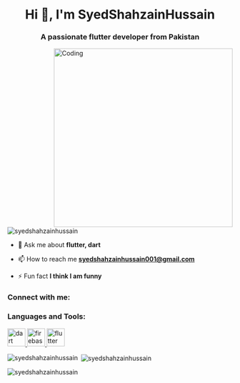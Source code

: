 <h1 align="center">Hi 👋, I'm SyedShahzainHussain</h1>
<h3 align="center">A passionate flutter developer from Pakistan</h3>
<img align="right" alt="Coding" width="400" src="https://cdn.dribbble.com/users/1162077/screenshots/3848914/programmer.gif"/>
<p align="left"> <img src="https://komarev.com/ghpvc/?username=syedshahzainhussain&label=Profile%20views&color=0e75b6&style=flat" alt="syedshahzainhussain" /> </p>

- 💬 Ask me about **flutter, dart**

- 📫 How to reach me **syedshahzainhussain001@gmail.com**

- ⚡ Fun fact **I think I am funny**

<h3 align="left">Connect with me:</h3>
<p align="left">
</p>

<h3 align="left">Languages and Tools:</h3>
<p align="left"> <a href="https://dart.dev" target="_blank" rel="noreferrer"> <img src="https://www.vectorlogo.zone/logos/dartlang/dartlang-icon.svg" alt="dart" width="40" height="40"/> </a> <a href="https://firebase.google.com/" target="_blank" rel="noreferrer"> <img src="https://www.vectorlogo.zone/logos/firebase/firebase-icon.svg" alt="firebase" width="40" height="40"/> </a> <a href="https://flutter.dev" target="_blank" rel="noreferrer"> <img src="https://www.vectorlogo.zone/logos/flutterio/flutterio-icon.svg" alt="flutter" width="40" height="40"/> </a> </p>

<p><img align="left" src="https://github-readme-stats.vercel.app/api/top-langs?username=syedshahzainhussain&show_icons=true&locale=en&layout=compact" alt="syedshahzainhussain" /></p>

<p>&nbsp;<img align="center" src="https://github-readme-stats.vercel.app/api?username=syedshahzainhussain&show_icons=true&locale=en" alt="syedshahzainhussain" /></p>

<p><img align="center" src="https://github-readme-streak-stats.herokuapp.com/?user=syedshahzainhussain&" alt="syedshahzainhussain" /></p>

